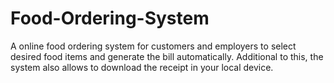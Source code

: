 # Food-Ordering-System
A online food ordering system for customers and employers to select desired food items and generate the bill automatically. Additional to this, the system also allows to download the receipt in your local device.
